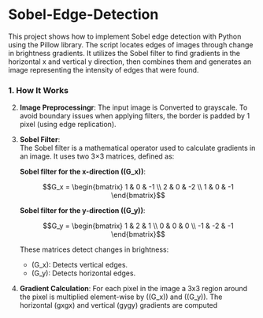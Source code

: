 # Sobel-Edge-Detection

This project shows how to implement Sobel edge detection with Python using the Pillow library. The script locates edges of images through change in brightness gradients. It utilizes the Sobel filter to find gradients in the horizontal x and vertical y direction, then combines them and generates an image representing the intensity of edges that were found.

### 1. How It Works

2. **Image Preprocessingr**:
   The input image is Converted to grayscale. To avoid boundary issues when applying filters, the border is padded by 1 pixel (using edge replication).

2. **Sobel Filter**:  
   The Sobel filter is a mathematical operator used to calculate gradients in an image. It uses two 3×3 matrices, defined as:

   **Sobel filter for the x-direction (\(G_x\))**:  
   ```math
   G_x =
   \begin{bmatrix}
   1 & 0 & -1 \\
   2 & 0 & -2 \\
   1 & 0 & -1
   \end{bmatrix}
   ```

   **Sobel filter for the y-direction (\(G_y\))**:  
   ```math
   G_y =
   \begin{bmatrix}
   1 & 2 & 1 \\
   0 & 0 & 0 \\
   -1 & -2 & -1
   \end{bmatrix}
   ```

   These matrices detect changes in brightness:  
   - \(G_x\): Detects vertical edges.  
   - \(G_y\): Detects horizontal edges.

3. **Gradient Calculation**:
   For each pixel in the image a 3x3 region around the pixel is multiplied element-wise by (\(G_x\))​ and (\(G_y\)).
   The horizontal (gxgx​) and vertical (gygy​) gradients are computed
   

